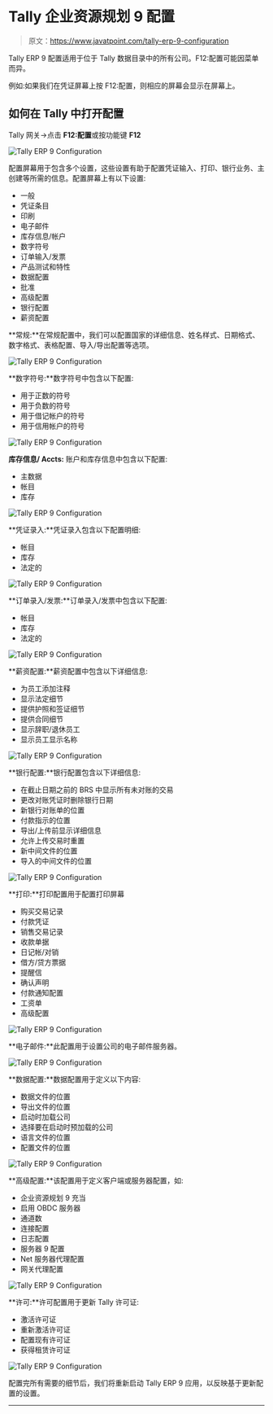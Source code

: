 # Tally 企业资源规划 9 配置

> 原文：<https://www.javatpoint.com/tally-erp-9-configuration>

Tally ERP 9 配置适用于位于 Tally 数据目录中的所有公司。F12:配置可能因菜单而异。

例如:如果我们在凭证屏幕上按 F12:配置，则相应的屏幕会显示在屏幕上。

## 如何在 Tally 中打开配置

Tally 网关→点击 **F12:配置**或按功能键 **F12**

![Tally ERP 9 Configuration](img/c3ca0af391deee18b9f47d88808cbec0.png)

配置屏幕用于包含多个设置，这些设置有助于配置凭证输入、打印、银行业务、主创建等所需的信息。配置屏幕上有以下设置:

*   一般
*   凭证条目
*   印刷
*   电子邮件
*   库存信息/帐户
*   数字符号
*   订单输入/发票
*   产品测试和特性
*   数据配置
*   批准
*   高级配置
*   银行配置
*   薪资配置

**常规:**在常规配置中，我们可以配置国家的详细信息、姓名样式、日期格式、数字格式、表格配置、导入/导出配置等选项。

![Tally ERP 9 Configuration](img/adc287b0d83e8017e1e80eebdfeee574.png)

**数字符号:**数字符号中包含以下配置:

*   用于正数的符号
*   用于负数的符号
*   用于借记帐户的符号
*   用于信用帐户的符号

![Tally ERP 9 Configuration](img/604f9e16d7c3bba408d483c58652fbce.png)

**库存信息/ Accts:** 账户和库存信息中包含以下配置:

*   主数据
*   帐目
*   库存

![Tally ERP 9 Configuration](img/aec8721f64dac2a9f02dc39e088c28e4.png)

**凭证录入:**凭证录入包含以下配置明细:

*   帐目
*   库存
*   法定的

![Tally ERP 9 Configuration](img/465f86852373ef2730948ee09962b506.png)

**订单录入/发票:**订单录入/发票中包含以下配置:

*   帐目
*   库存
*   法定的

![Tally ERP 9 Configuration](img/dc9b8667da2da95a20c0435d94764cb2.png)

**薪资配置:**薪资配置中包含以下详细信息:

*   为员工添加注释
*   显示法定细节
*   提供护照和签证细节
*   提供合同细节
*   显示辞职/退休员工
*   显示员工显示名称

![Tally ERP 9 Configuration](img/c8f6bb034853976fa148767e9f8d234c.png)

**银行配置:**银行配置包含以下详细信息:

*   在截止日期之前的 BRS 中显示所有未对账的交易
*   更改对账凭证时删除银行日期
*   新银行对账单的位置
*   付款指示的位置
*   导出/上传前显示详细信息
*   允许上传交易时重置
*   新中间文件的位置
*   导入的中间文件的位置

![Tally ERP 9 Configuration](img/e43f86b763cf167f0ea7e9282ab97544.png)

**打印:**打印配置用于配置打印屏幕

*   购买交易记录
*   付款凭证
*   销售交易记录
*   收款单据
*   日记帐/对销
*   借方/贷方票据
*   提醒信
*   确认声明
*   付款通知配置
*   工资单
*   高级配置

![Tally ERP 9 Configuration](img/92771e29add6ad923e8f58dc5c3a3cd5.png)

**电子邮件:**此配置用于设置公司的电子邮件服务器。

![Tally ERP 9 Configuration](img/91050ac1de0257cd6f42edf2ef5ecbc0.png)

**数据配置:**数据配置用于定义以下内容:

*   数据文件的位置
*   导出文件的位置
*   启动时加载公司
*   选择要在启动时预加载的公司
*   语言文件的位置
*   配置文件的位置

![Tally ERP 9 Configuration](img/e58e6a2bb777b94d01dee9ff840ec931.png)

**高级配置:**该配置用于定义客户端或服务器配置，如:

*   企业资源规划 9 充当
*   启用 OBDC 服务器
*   通道数
*   连接配置
*   日志配置
*   服务器 9 配置
*   Net 服务器代理配置
*   网关代理配置

![Tally ERP 9 Configuration](img/410232211084f20e16288f1d95da421b.png)

**许可:**许可配置用于更新 Tally 许可证:

*   激活许可证
*   重新激活许可证
*   配置现有许可证
*   获得租赁许可证

![Tally ERP 9 Configuration](img/df3f9ac265aea8797957c3db7ace96b7.png)

配置完所有需要的细节后，我们将重新启动 Tally ERP 9 应用，以反映基于更新配置的设置。

* * *